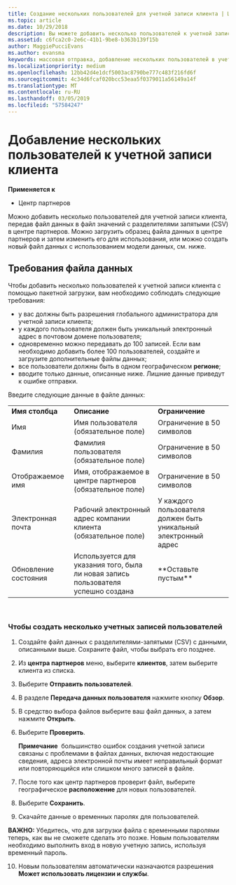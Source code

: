 ```yaml
---
title: Создание нескольких пользователей для учетной записи клиента | Центр партнеров
ms.topic: article
ms.date: 10/29/2018
description: Вы можете добавить несколько пользователей к учетной записи клиента одновременно, загрузив файл данных в формате CSV в Центр партнеров.
ms.assetid: c6fca2c0-2e6c-41b1-9be8-b363b139f15b
author: MaggiePucciEvans
ms.author: evansma
keywords: массовая отправка, добавление нескольких пользователей в учетную запись клиента, добавление пользователей клиента, массовая отправка пользователей клиента, учетная запись клиента, пользователи клиента, пользователи
ms.localizationpriority: medium
ms.openlocfilehash: 12bb42d4e1dcf5003ac8790be777c483f216fd6f
ms.sourcegitcommit: 4c34d6fcaf020bcc53eaa5f0379011a56149a14f
ms.translationtype: MT
ms.contentlocale: ru-RU
ms.lasthandoff: 03/05/2019
ms.locfileid: "57584247"
---
```

# <a name="add-multiple-users-to-a-customer-account"></a>Добавление нескольких пользователей к учетной записи клиента

**Применяется к**

-  Центр партнеров

Можно добавить несколько пользователей для учетной записи клиента, передав файл данных в файл значений с разделителями запятыми (CSV) в центре партнеров. Можно загрузить образец файла данных в центре партнеров и затем изменить его для использования, или можно создать новый файл данных с использованием модели данных, см. ниже.

## <a href="" id="creatingtheimportcsvfile"></a>Требования файла данных


Чтобы добавить несколько пользователей к учетной записи клиента с помощью пакетной загрузки, вам необходимо соблюдать следующие требования:

-   у вас должны быть разрешения глобального администратора для учетной записи клиента;
-   у каждого пользователя должен быть уникальный электронный адрес в почтовом домене пользователя;
-   одновременно можно передавать до 100 записей. Если вам необходимо добавить более 100 пользователей, создайте и загрузите дополнительные файлы данных;
-   все пользователи должны быть в одном географическом **регионе**;
-   вводите только данные, описанные ниже. Лишние данные приведут к ошибке отправки.

Введите следующие данные в файле данных:

|                 |                                                                              |                                            |
|-----------------|------------------------------------------------------------------------------|--------------------------------------------|
| **Имя столбца** | **Описание**                                                              | **Ограничение**                             |
| Имя      | Имя пользователя (обязательное поле)                                           | Ограничение в 50 символов                         |
| Фамилия       | Фамилия пользователя (обязательное поле)                                            | Ограничение в 50 символов                         |
| Отображаемое имя    | Имя, отображаемое в центре партнеров (обязательное поле)                            | Ограничение в 50 символов                         |
| Электронная почта           | Рабочий электронный адрес компании клиента (обязательное поле)           | У каждого пользователя должен быть уникальный электронный адрес |
| Обновление состояния   | Используется для указания того, была ли новая запись пользователя успешно создана | \*\*Оставьте пустым\*\*                        |

 

### <a href="" id="createmultipleuseraccounts"></a>Чтобы создать несколько учетных записей пользователей

<a href="" id="creatingtheaccounts"></a>
1.  Создайте файл данных с разделителями-запятыми (CSV) с данными, описанными выше. Сохраните файл, чтобы выбрать его позднее.
2.  Из **центра партнеров** меню, выберите **клиентов**, затем выберите клиента из списка.
3.  Выберите **Отправить пользователей**.
4.  В разделе **Передача данных пользователя** нажмите кнопку **Обзор**.
5.  В средство выбора файлов выберите ваш файл данных, а затем нажмите **Открыть**.
6.  Выберите **Проверить**.

    **Примечание**  большинство ошибок создания учетной записи связаны с проблемами в файлах данных, включая недостающие сведения, адреса электронной почты имеет неправильный формат или повторяющийся или слишком много записей в файле.

7.  После того как центр партнеров проверит файл, выберите географическое **расположение** для новых пользователей.
8.  Выберите **Сохранить**.
9.  Скачайте данные о временных паролях для пользователей.

**ВАЖНО:** Убедитесь, что для загрузки файла с временными паролями теперь, как вы не сможете сделать это позже. Новым пользователям необходимо выполнить вход в новую учетную запись, используя временный пароль.

10. Новым пользователям автоматически назначаются разрешения **Может использовать лицензии и службы**. 

 

 



